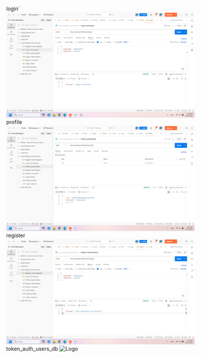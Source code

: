 login`  
![Logo](https://raw.githubusercontent.com/vandoanblack/local_passport_website/main/public/result/login.png)
profile
![Logo](https://raw.githubusercontent.com/vandoanblack/local_passport_website/main/public/result/profile.png)
register
![Logo](https://raw.githubusercontent.com/vandoanblack/local_passport_website/main/public/result/register.png)
token_auth_users_db
![Logo](https://raw.githubusercontent.com/vandoanblack/local_passport_website/main/public/result/token_auth_users_db.png)
